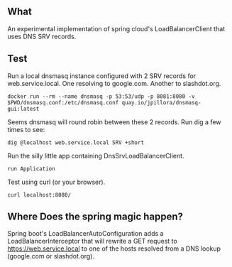 ## What

An experimental implementation of spring cloud's LoadBalancerClient that uses DNS SRV records.

## Test

Run a local dnsmasq instance configured with 2 SRV records for web.service.local. One resolving to google.com.
Another to slashdot.org.

    docker run --rm --name dnsmasq -p 53:53/udp -p 8081:8080 -v $PWD/dnsmasq.conf:/etc/dnsmasq.conf quay.io/jpillora/dnsmasq-gui:latest
    
Seems dnsmasq will round robin between these 2 records. Run dig a few times to see:

    dig @localhost web.service.local SRV +short

Run the silly little app containing DnsSrvLoadBalancerClient.     
    
    run Application
    
Test using curl (or your browser).
    
    curl localhost:8080/

## Where Does the spring magic happen?

Spring boot's LoadBalancerAutoConfiguration adds a LoadBalancerInterceptor that will rewrite a GET request to
https://web.service.local to one of the hosts resolved from a DNS lookup (google.com or slashdot.org).
